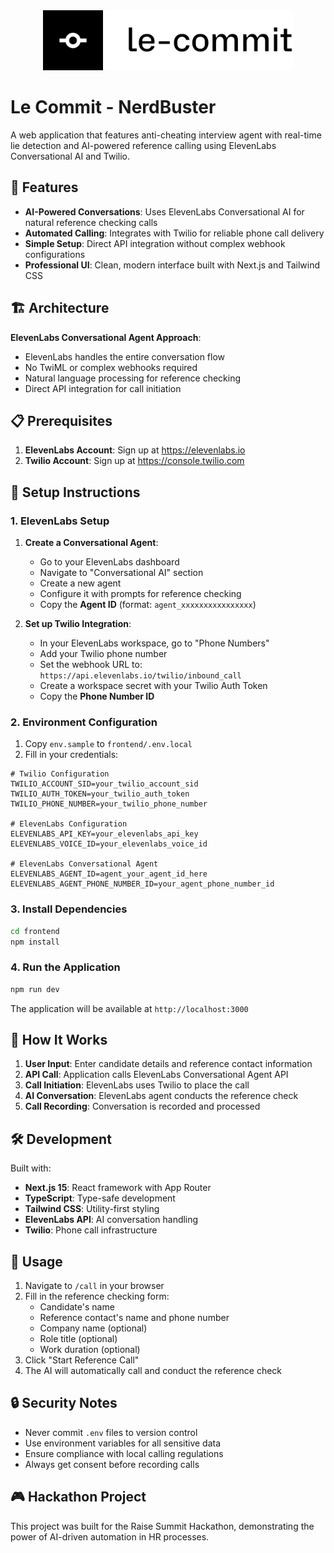 <div align="center">
  <img src="frontend/public/logo.svg" alt="Le Commit" width="400" />
</div>

# Le Commit - NerdBuster

A web application that features anti-cheating interview agent with real-time lie detection and AI-powered reference calling using ElevenLabs Conversational AI and Twilio.

## 🚀 Features

- **AI-Powered Conversations**: Uses ElevenLabs Conversational AI for natural reference checking calls
- **Automated Calling**: Integrates with Twilio for reliable phone call delivery
- **Simple Setup**: Direct API integration without complex webhook configurations
- **Professional UI**: Clean, modern interface built with Next.js and Tailwind CSS

## 🏗️ Architecture

**ElevenLabs Conversational Agent Approach**:
- ElevenLabs handles the entire conversation flow
- No TwiML or complex webhooks required
- Natural language processing for reference checking
- Direct API integration for call initiation

## 📋 Prerequisites

1. **ElevenLabs Account**: Sign up at https://elevenlabs.io
2. **Twilio Account**: Sign up at https://console.twilio.com

## 🔧 Setup Instructions

### 1. ElevenLabs Setup

1. **Create a Conversational Agent**:
   - Go to your ElevenLabs dashboard
   - Navigate to "Conversational AI" section
   - Create a new agent
   - Configure it with prompts for reference checking
   - Copy the **Agent ID** (format: `agent_xxxxxxxxxxxxxxxx`)

2. **Set up Twilio Integration**:
   - In your ElevenLabs workspace, go to "Phone Numbers"
   - Add your Twilio phone number
   - Set the webhook URL to: `https://api.elevenlabs.io/twilio/inbound_call`
   - Create a workspace secret with your Twilio Auth Token
   - Copy the **Phone Number ID**

### 2. Environment Configuration

1. Copy `env.sample` to `frontend/.env.local`
2. Fill in your credentials:

```env
# Twilio Configuration
TWILIO_ACCOUNT_SID=your_twilio_account_sid
TWILIO_AUTH_TOKEN=your_twilio_auth_token
TWILIO_PHONE_NUMBER=your_twilio_phone_number

# ElevenLabs Configuration
ELEVENLABS_API_KEY=your_elevenlabs_api_key
ELEVENLABS_VOICE_ID=your_elevenlabs_voice_id

# ElevenLabs Conversational Agent
ELEVENLABS_AGENT_ID=agent_your_agent_id_here
ELEVENLABS_AGENT_PHONE_NUMBER_ID=your_agent_phone_number_id
```

### 3. Install Dependencies

```bash
cd frontend
npm install
```

### 4. Run the Application

```bash
npm run dev
```

The application will be available at `http://localhost:3000`

## 🎯 How It Works

1. **User Input**: Enter candidate details and reference contact information
2. **API Call**: Application calls ElevenLabs Conversational Agent API
3. **Call Initiation**: ElevenLabs uses Twilio to place the call
4. **AI Conversation**: ElevenLabs agent conducts the reference check
5. **Call Recording**: Conversation is recorded and processed

## 🛠️ Development

Built with:
- **Next.js 15**: React framework with App Router
- **TypeScript**: Type-safe development
- **Tailwind CSS**: Utility-first styling
- **ElevenLabs API**: AI conversation handling
- **Twilio**: Phone call infrastructure

## 📱 Usage

1. Navigate to `/call` in your browser
2. Fill in the reference checking form:
   - Candidate's name
   - Reference contact's name and phone number
   - Company name (optional)
   - Role title (optional)
   - Work duration (optional)
3. Click "Start Reference Call"
4. The AI will automatically call and conduct the reference check

## 🔒 Security Notes

- Never commit `.env` files to version control
- Use environment variables for all sensitive data
- Ensure compliance with local calling regulations
- Always get consent before recording calls

## 🎮 Hackathon Project

This project was built for the Raise Summit Hackathon, demonstrating the power of AI-driven automation in HR processes.
